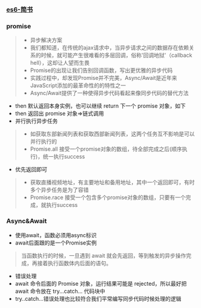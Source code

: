 ### [es6-简书](https://www.jianshu.com/p/1f66aca680cb)
### promise

> - 异步解决方案
> - 我们都知道，在传统的ajax请求中，当异步请求之间的数据存在依赖关系的时候，就可能产生很难看的多层回调，俗称'回调地狱'（callback hell），这却让人望而生畏
> - Promise的出现让我们告别回调函数，写出更优雅的异步代码
> - 实践过程中，却发现Promise并不完美，Async/Await是近年来JavaScript添加的最革命性的的特性之一
> - Async/Await提供了一种使得异步代码看起来像同步代码的替代方法

- then 默认返回本身实例，也可以继续 return 下一个 promise 对象，如下
- then 返回出 promise 对象=>链式调用
- 并行执行异步任务
> - 如获取东部新闻列表和获取西部新闻列表，这两个任务互不影响是可以并行执行的
> - Promise.all 接受一个promise对象的数组，待全部完成之后(顺序执行)，统一执行success

- 优先返回即可
> - 获取直播视频地址，有主要地址和备用地址，其中一个返回即可，有时多个异步任务是为了容错
> - Promise.race 接受一个包含多个promise对象的数组，只要有一个完成，就执行success


### Async&Await
- 使用await，函数必须用async标识
- await后面跟的是一个Promise实例
> 当函数执行的时候，一旦遇到 await 就会先返回，等到触发的异步操作完成，再接着执行函数体内后面的语句。

- 错误处理
- await 命令后面的 Promise 对象，运行结果可能是 rejected，所以最好把 await 命令放在 try...catch... 代码块中
- try..catch...错误处理也比较符合我们平常编写同步代码时候处理的逻辑
